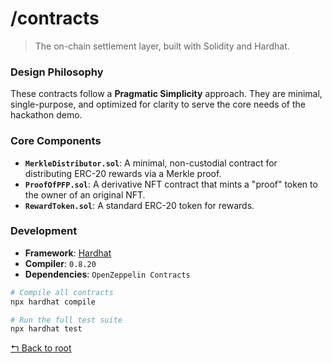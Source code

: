 # /contracts

> The on-chain settlement layer, built with Solidity and Hardhat.

### Design Philosophy
These contracts follow a **Pragmatic Simplicity** approach. They are minimal, single-purpose, and optimized for clarity to serve the core needs of the hackathon demo.

### Core Components
-   **`MerkleDistributor.sol`**: A minimal, non-custodial contract for distributing ERC-20 rewards via a Merkle proof.
-   **`ProofOfPFP.sol`**: A derivative NFT contract that mints a "proof" token to the owner of an original NFT.
-   **`RewardToken.sol`**: A standard ERC-20 token for rewards.

### Development
-   **Framework**: [Hardhat](https://hardhat.org/)
-   **Compiler**: `0.8.20`
-   **Dependencies**: `OpenZeppelin Contracts`

```bash
# Compile all contracts
npx hardhat compile

# Run the full test suite
npx hardhat test
```

[↰ Back to root](../readme.md)
